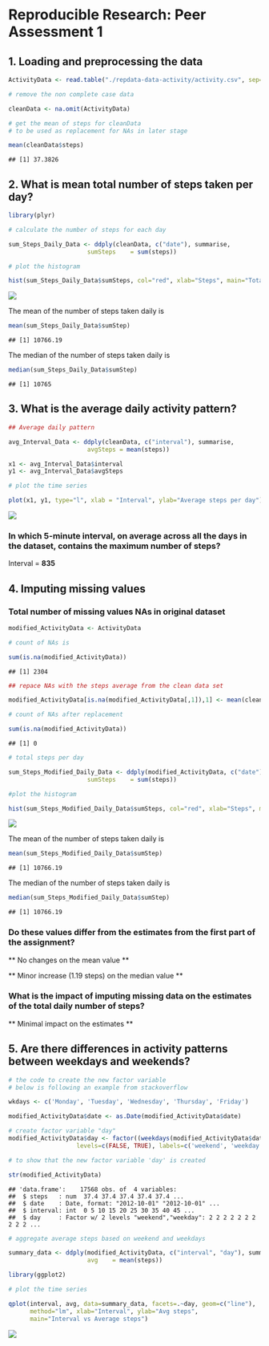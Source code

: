 # Reproducible Research: Peer Assessment 1



## 1. Loading and preprocessing the data




```r
ActivityData <- read.table("./repdata-data-activity/activity.csv", sep=",", header=TRUE)

# remove the non complete case data

cleanData <- na.omit(ActivityData)

# get the mean of steps for cleanData
# to be used as replacement for NAs in later stage

mean(cleanData$steps)
```

```
## [1] 37.3826
```


## 2. What is mean total number of steps taken per day?



```r
library(plyr)

# calculate the number of steps for each day

sum_Steps_Daily_Data <- ddply(cleanData, c("date"), summarise,
                      sumSteps    = sum(steps))

# plot the histogram

hist(sum_Steps_Daily_Data$sumSteps, col="red", xlab="Steps", main="Total steps per day")
```

![](PA1_template_files/figure-html/unnamed-chunk-2-1.png) 

The mean of the number of steps taken daily is


```r
mean(sum_Steps_Daily_Data$sumStep)
```

```
## [1] 10766.19
```

The median of the number of steps taken daily is


```r
median(sum_Steps_Daily_Data$sumStep)
```

```
## [1] 10765
```

## 3. What is the average daily activity pattern?



```r
## Average daily pattern

avg_Interval_Data <- ddply(cleanData, c("interval"), summarise,
                      avgSteps = mean(steps))

x1 <- avg_Interval_Data$interval
y1 <- avg_Interval_Data$avgSteps

# plot the time series

plot(x1, y1, type="l", xlab = "Interval", ylab="Average steps per day")
```

![](PA1_template_files/figure-html/unnamed-chunk-5-1.png) 


### In which 5-minute interval, on average across all the days in the dataset, contains the maximum number of steps?

Interval = **835**


## 4. Imputing missing values

### Total number of missing values NAs in original dataset


```r
modified_ActivityData <- ActivityData

# count of NAs is

sum(is.na(modified_ActivityData))
```

```
## [1] 2304
```



```r
## repace NAs with the steps average from the clean data set

modified_ActivityData[is.na(modified_ActivityData[,1]),1] <- mean(cleanData$steps)

# count of NAs after replacement

sum(is.na(modified_ActivityData))
```

```
## [1] 0
```

```r
# total steps per day

sum_Steps_Modified_Daily_Data <- ddply(modified_ActivityData, c("date"), summarise,
                      sumSteps    = sum(steps))

#plot the histogram

hist(sum_Steps_Modified_Daily_Data$sumSteps, col="red", xlab="Steps", main="Total steps per day")
```

![](PA1_template_files/figure-html/unnamed-chunk-7-1.png) 

The mean of the number of steps taken daily is


```r
mean(sum_Steps_Modified_Daily_Data$sumStep)
```

```
## [1] 10766.19
```

The median of the number of steps taken daily is


```r
median(sum_Steps_Modified_Daily_Data$sumStep)
```

```
## [1] 10766.19
```

### Do these values differ from the estimates from the first part of the assignment?

** No changes on the mean value **

** Minor increase (1.19 steps) on the median value **

### What is the impact of imputing missing data on the estimates of the total daily number of steps?

** Minimal impact on the estimates **

## 5. Are there differences in activity patterns between weekdays and weekends?


```r
# the code to create the new factor variable 
# below is following an example from stackoverflow

wkdays <- c('Monday', 'Tuesday', 'Wednesday', 'Thursday', 'Friday')

modified_ActivityData$date <- as.Date(modified_ActivityData$date)

# create factor variable "day"
modified_ActivityData$day <- factor((weekdays(modified_ActivityData$date) %in% wkdays), 
                   levels=c(FALSE, TRUE), labels=c('weekend', 'weekday')) 

# to show that the new factor variable 'day' is created

str(modified_ActivityData)
```

```
## 'data.frame':	17568 obs. of  4 variables:
##  $ steps   : num  37.4 37.4 37.4 37.4 37.4 ...
##  $ date    : Date, format: "2012-10-01" "2012-10-01" ...
##  $ interval: int  0 5 10 15 20 25 30 35 40 45 ...
##  $ day     : Factor w/ 2 levels "weekend","weekday": 2 2 2 2 2 2 2 2 2 2 ...
```

```r
# aggregate average steps based on weekend and weekdays

summary_data <- ddply(modified_ActivityData, c("interval", "day"), summarise,
                      avg    = mean(steps))

library(ggplot2)

# plot the time series

qplot(interval, avg, data=summary_data, facets=.~day, geom=c("line"),
      method="lm", xlab="Interval", ylab="Avg steps", 
      main="Interval vs Average steps")
```

![](PA1_template_files/figure-html/unnamed-chunk-10-1.png) 
